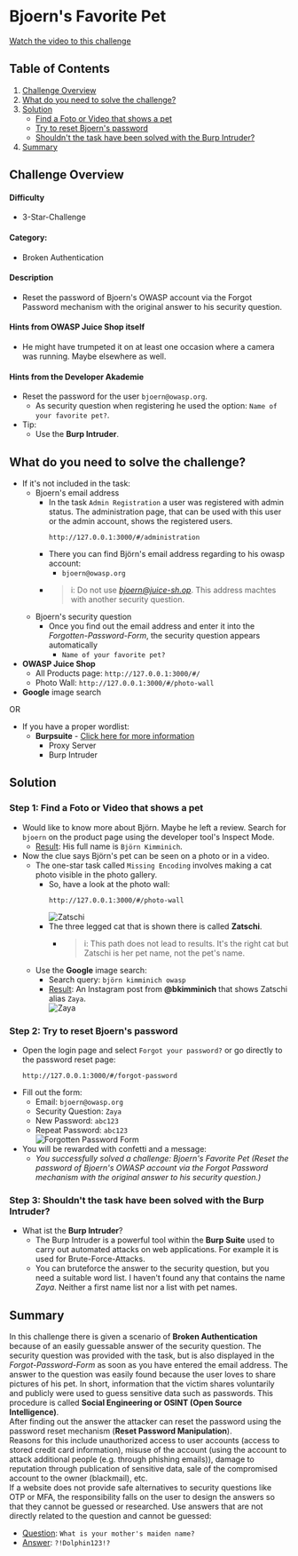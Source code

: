 # Bjoern's Favorite Pet
<a href="https://go.screenpal.com/watch/cTVj6RnezMv">Watch the video to this challenge</a>

## Table of Contents
1. <a href="#challenge-overview">Challenge Overview</a>  
2. <a href="#what-do-you-need-to-solve-the-challenge">What do you need to solve the challenge?</a>  
3. <a href="#solution">Solution</a> 
    - <a href="#step-1-find-a-foto-or-video-that-shows-a-pet">Find a Foto or Video that shows a pet</a>
    - <a href="#step-2-try-to-reset-bjoerns-password">Try to reset Bjoern's password</a>
    - <a href="#step-3-shouldnt-the-task-have-been-solved-with-the-burp-intruder">Shouldn't the task have been solved with the Burp Intruder?</a>
4. <a href="#summary">Summary</a> 

## Challenge Overview
#### Difficulty
- 3-Star-Challenge

#### Category:
- Broken Authentication

#### Description
- Reset the password of Bjoern's OWASP account via the Forgot Password mechanism with the original answer to his security question.

#### Hints from OWASP Juice Shop itself
- He might have trumpeted it on at least one occasion where a camera was running. Maybe elsewhere as well.

#### Hints from the Developer Akademie
- Reset the password for the user `bjoern@owasp.org`.
    - As security question when registering he used the option: `Name of your favorite pet?`.
- Tip:
    - Use the **Burp Intruder**.

## What do you need to solve the challenge?
- If it's not included in the task:
    - Bjoern's email address
        - In the task `Admin Registration` a user was registered with admin status. The administration page, that can be used with this user or the admin account, shows the registered users. 
            ```
            http://127.0.0.1:3000/#/administration
            ```
        - There you can find Björn's email address regarding to his owasp account:
            - `bjoern@owasp.org`
        - >i: Do not use *bjoern@juice-sh.op*. This address machtes with another security question.
    - Bjoern's security question
        - Once you find out the email address and enter it into the *Forgotten-Password-Form*, the security question appears automatically
            - `Name of your favorite pet?`
- **OWASP Juice Shop**
    - All Products page: `http://127.0.0.1:3000/#/`
    - Photo Wall: `http://127.0.0.1:3000/#/photo-wall`
- **Google** image search  

OR
- If you have a proper wordlist:
    - **Burpsuite** - <a href="https://portswigger.net/burp">Click here for more information</a>
        - Proxy Server
        - Burp Intruder

## Solution
### Step 1: Find a Foto or Video that shows a pet
- Would like to know more about Björn. Maybe he left a review. Search for `bjoern` on the product page using the developer tool's Inspect Mode.
    - <ins>Result</ins>: His full name is `Björn Kimminich`.
- Now the clue says Björn's pet can be seen on a photo or in a video.
    - The one-star task called `Missing Encoding` involves making a cat photo visible in the photo gallery.
        - So, have a look at the photo wall:
            ```
            http://127.0.0.1:3000/#/photo-wall
            ```
            <img alt="Zatschi" src="https://github.com/SarahZimmermann-Schmutzler/juice_shop_challenges/blob/main/bjoern's_favorite_pet/zatschi.png"></img>
        - The three legged cat that is shown there is called **Zatschi**.
            - >i: This path does not lead to results. It's the right cat but Zatschi is her pet name, not the pet's name.
    - Use the **Google** image search:
        - Search query: `björn kimminich owasp`
        - <ins>Result</ins>: An Instagram post from **@bkimminich** that shows Zatschi alias `Zaya`.  
        <img alt="Zaya" src="https://github.com/SarahZimmermann-Schmutzler/juice_shop_challenges/blob/main/bjoern's_favorite_pet/zaya.png"></img>

### Step 2: Try to reset Bjoern's password
- Open the login page and select `Forgot your password?` or go directly to the password reset page:
    ```
    http://127.0.0.1:3000/#/forgot-password
    ```
- Fill out the form:
    - Email: `bjoern@owasp.org`
    - Security Question: `Zaya`
    - New Password: `abc123`
    - Repeat Password: `abc123`  
    <img alt="Forgotten Password Form" src="https://github.com/SarahZimmermann-Schmutzler/juice_shop_challenges/blob/main/bjoern's_favorite_pet/forgotten-pwd.png"></img>
- You will be rewarded with confetti and a message:
    - *You successfully solved a challenge: Bjoern's Favorite Pet (Reset the password of Bjoern's OWASP account via the Forgot Password mechanism with the original answer to his security question.)*


### Step 3: Shouldn't the task have been solved with the **Burp Intruder**?
- What ist the **Burp Intruder**?
    - The Burp Intruder is a powerful tool within the **Burp Suite** used to carry out automated attacks on web applications. For example it is used for Brute-Force-Attacks.
    - You can bruteforce the answer to the security question, but you need a suitable word list. I haven't found any that contains the name *Zaya*. Neither a first name list nor a list with pet names.

## Summary
In this challenge there is given a scenario of **Broken Authentication** because of an easily guessable answer of the security question. The security question was provided with the task, but is also displayed in the *Forgot-Password-Form* as soon as you have entered the email address. The answer to the question was easily found because the user loves to share pictures of his pet. In short, information that the victim shares voluntarily and publicly were used to guess sensitive data such as passwords. This procedure is called **Social Engineering or OSINT (Open Source Intelligence)**.  
After finding out the answer the attacker can reset the password using the password reset mechanism (**Reset Password Manipulation**).   
Reasons for this include unauthorized access to user accounts (access to stored credit card information), misuse of the account (using the account to attack additional people (e.g. through phishing emails)), damage to reputation through publication of sensitive data, sale of the compromised account to the owner (blackmail), etc.  
If a website does not provide safe alternatives to security questions like OTP or MFA, the responsibility falls on the user to design the answers so that they cannot be guessed or researched. Use answers that are not directly related to the question and cannot be guessed:
- <ins>Question</ins>: `What is your mother's maiden name?`
- <ins>Answer</ins>: `?!Dolphin123!?`
